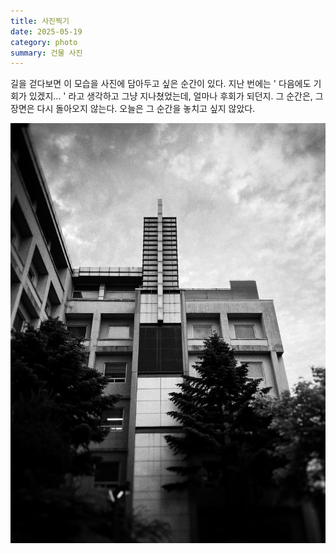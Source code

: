 ```yaml
---
title: 사진찍기
date: 2025-05-19
category: photo
summary: 건물 사진
---
```


<script>
    export let src;
</script>

<p class="photo-text">길을 걷다보면 이 모습을 사진에 담아두고 싶은 순간이 있다. 지난 번에는 ' 다음에도 기회가 있겠지... ' 라고 생각하고 그냥 지나쳤었는데, 얼마나 후회가 되던지. 그 순간은, 그 장면은 다시 돌아오지 않는다. 오늘은 그 순간을 놓치고 싶지 않았다.</p>

<img 
    src="/images/2025/250519_takingpicture.jpeg" 
    alt="takingpicture" 
    class="post-vertical"
    loading="lazy"
/>